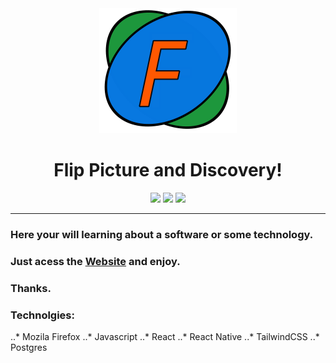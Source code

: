 <div align="center"> 
   <img width="220px" height="200px" src="https://github.com/Artur-Cavalcante/flip-picture/blob/migrate_to_react/frontend/public/FlipPictureLogo.svg">
   <h1 font-family: sans-serif;>Flip Picture and Discovery!</h1>
</div>

<div align="center">
   <img src="https://img.shields.io/badge/yarn-v1.13.0-brightgreen">
   <img src="https://img.shields.io/badge/react-v16.13.0-blue">
   <img src="https://img.shields.io/badge/tailwindcss-v1.2.0-9cf">
</div>

---

### Here your will learning about a software or some technology.
### Just acess the [Website](https://artur-cavalcante.github.io/flip-picture/) and enjoy.
### Thanks.

### Technolgies:
..* Mozila Firefox
..* Javascript
..* React
..* React Native
..* TailwindCSS
..* Postgres
